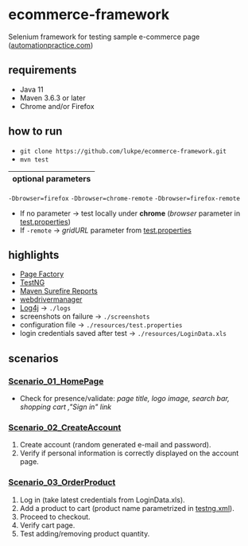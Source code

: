 # ecommerce-framework
Selenium framework for testing sample e-commerce page ([automationpractice.com](http://automationpractice.com))

## requirements
* Java 11
* Maven 3.6.3 or later
* Chrome and/or Firefox

## how to run
* `git clone https://github.com/lukpe/ecommerce-framework.git`
* `mvn test`

| optional parameters |
|---------------------|
`-Dbrowser=firefox`
`-Dbrowser=chrome-remote`
`-Dbrowser=firefox-remote`

[test.properties]: resources/test.properties
* If no parameter -> test locally under **chrome** (_browser_ parameter in [test.properties])
* If `-remote` -> _gridURL_ parameter from [test.properties]

## highlights
* [Page Factory](https://github.com/SeleniumHQ/selenium/wiki/PageFactory)
* [TestNG](https://testng.org/doc/)
* [Maven Surefire Reports](https://maven.apache.org/surefire/maven-surefire-report-plugin/)
* [webdrivermanager](https://github.com/bonigarcia/webdrivermanager)
* [Log4j](https://logging.apache.org/log4j/2.x/) -> `./logs`
* screenshots on failure -> `./screenshots`
* configuration file -> `./resources/test.properties`
* login credentials saved after test -> `./resources/LoginData.xls`

## scenarios
### [Scenario_01_HomePage](/src/test/java/org/test/Scenario_01_HomePage.java)
* Check for presence/validate: _page title, logo image, search bar, shopping cart ,"Sign in" link_
### [Scenario_02_CreateAccount](/src/test/java/org/test/Scenario_02_CreateAccount.java)
1. Create account (random generated e-mail and password).
2. Verify if personal information is correctly displayed on the account page.
### [Scenario_03_OrderProduct](src/test/java/org/test/Scenario_03_OrderProduct.java)
[testng.xml]: https://github.com/lukpe/ecommerce-framework/blob/d3a8d1dca239cd7508dabe621ac32eded8de26a3/testng.xml#L20
1. Log in (take latest credentials from LoginData.xls).
2. Add a product to cart (product name parametrized in [testng.xml]).
3. Proceed to checkout.
4. Verify cart page.
5. Test adding/removing product quantity.
